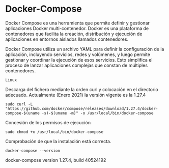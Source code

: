 # Docker-Compose

Docker Compose es una herramienta que permite definir y gestionar aplicaciones Docker multi-contenedor. Docker es una plataforma de contenedores que facilita la creación, distribución y ejecución de aplicaciones en entornos aislados llamados contenedores.

Docker Compose utiliza un archivo YAML para definir la configuración de la aplicación, incluyendo servicios, redes y volúmenes, y luego permite gestionar y coordinar la ejecución de esos servicios. Esto simplifica el proceso de lanzar aplicaciones complejas que constan de múltiples contenedores.

<code>Linux</code>

Descarga del fichero mediante la orden curl y colocación en el directorio adecuado. Actualmente (Enero 2021) la versión vigente es la 1.27.4

```
sudo curl -L "https://github.com/docker/compose/releases/download/1.27.4/docker-compose-$(uname -s)-$(uname -m)" -o /usr/local/bin/docker-compose
```

Concesión de los permisos de ejecución

```
sudo chmod +x /usr/local/bin/docker-compose
```

Comprobación de que la instalación está correcta.

```
docker-compose --version
```

docker-compose version 1.27.4, build 40524192
